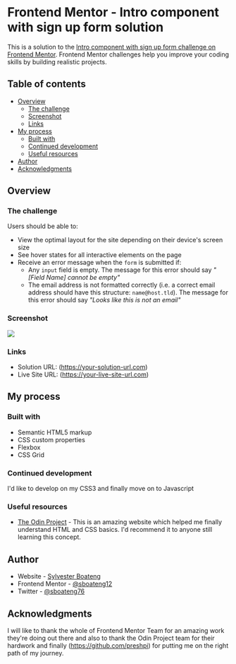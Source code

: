 # Frontend Mentor - Intro component with sign up form solution

This is a solution to the [Intro component with sign up form challenge on Frontend Mentor](https://www.frontendmentor.io/challenges/intro-component-with-signup-form-5cf91bd49edda32581d28fd1). Frontend Mentor challenges help you improve your coding skills by building realistic projects.

## Table of contents

- [Overview](#overview)
  - [The challenge](#the-challenge)
  - [Screenshot](#screenshot)
  - [Links](#links)
- [My process](#my-process)
  - [Built with](#built-with)
  - [Continued development](#continued-development)
  - [Useful resources](#useful-resources)
- [Author](#author)
- [Acknowledgments](#acknowledgments)

## Overview

### The challenge

Users should be able to:

- View the optimal layout for the site depending on their device's screen size
- See hover states for all interactive elements on the page
- Receive an error message when the `form` is submitted if:
  - Any `input` field is empty. The message for this error should say _"[Field Name] cannot be empty"_
  - The email address is not formatted correctly (i.e. a correct email address should have this structure: `name@host.tld`). The message for this error should say _"Looks like this is not an email"_

### Screenshot

![](./screenshot.jpg)

### Links

- Solution URL: (https://your-solution-url.com)
- Live Site URL: (https://your-live-site-url.com)

## My process

### Built with

- Semantic HTML5 markup
- CSS custom properties
- Flexbox
- CSS Grid

### Continued development

I'd like to develop on my CSS3 and finally move on to Javascript

### Useful resources

- [The Odin Project](https://www.theodinproject.com/) - This is an amazing website which helped me finally understand HTML and CSS basics. I'd recommend it to anyone still learning this concept.

## Author

- Website - [Sylvester Boateng](https://github.com/sboateng12)
- Frontend Mentor - [@sboateng12](https://www.frontendmentor.io/profile/sboateng12)
- Twitter - [@sboateng76](https://twitter.com/sboateng76)

## Acknowledgments

I will like to thank the whole of Frontend Mentor Team for an amazing work they're doing out there and also to thank the Odin Project team for their hardwork and finally (https://github.com/preshpi) for putting me on the right path of my journey.
